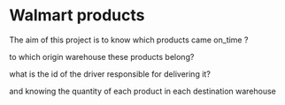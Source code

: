 # Walmart products 
The aim of this  project is to  know which products came on_time ?

to which origin warehouse these products belong?

 what is the id of the driver responsible for delivering it? 


and knowing the quantity of each product in each destination warehouse 

